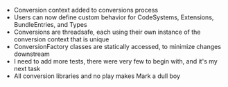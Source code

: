 * Conversion context added to conversions process
* Users can now define custom behavior for CodeSystems, Extensions, BundleEntries, and Types
* Conversions are threadsafe, each using their own instance of the conversion context that is unique
* ConversionFactory classes are statically accessed, to minimize changes downstream
* I need to add more tests, there were very few to begin with, and it's my next task
* All conversion libraries and no play makes Mark a dull boy